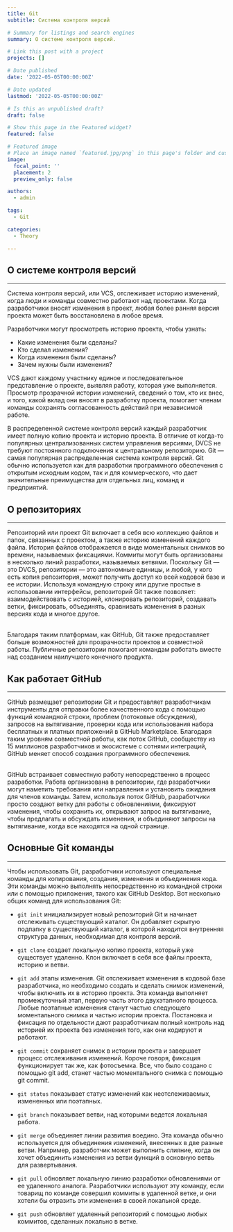 ```yaml
---
title: Git
subtitle: Система контроля версий

# Summary for listings and search engines
summary: О системе контроля версий.

# Link this post with a project
projects: []

# Date published
date: '2022-05-05T00:00:00Z'

# Date updated
lastmod: '2022-05-05T00:00:00Z'

# Is this an unpublished draft?
draft: false

# Show this page in the Featured widget?
featured: false

# Featured image
# Place an image named `featured.jpg/png` in this page's folder and customize its options here.
image:
  focal_point: ''
  placement: 2
  preview_only: false

authors:
  - admin

tags:
  - Git

categories:
  - Theory

---
```


## <b>О системе контроля версий</b>
<hr>

Система контроля версий, или VCS, отслеживает историю изменений, когда люди и команды совместно работают над проектами. Когда разработчики вносят изменения в проект, любая более ранняя версия проекта может быть восстановлена в любое время.

Разработчики могут просмотреть историю проекта, чтобы узнать:

- Какие изменения были сделаны?
- Кто сделал изменения?
- Когда изменения были сделаны?
- Зачем нужны были изменения?

VCS дают каждому участнику единое и последовательное представление о проекте, выявляя работу, которая уже выполняется. Просмотр прозрачной истории изменений, сведений о том, кто их внес, и того, какой вклад они вносят в разработку проекта, помогает членам команды сохранять согласованность действий при независимой работе.

В распределенной системе контроля версий каждый разработчик имеет полную копию проекта и историю проекта. В отличие от когда-то популярных централизованных систем управления версиями, DVCS не требуют постоянного подключения к центральному репозиторию. Git — самая популярная распределенная система контроля версий. Git обычно используется как для разработки программного обеспечения с открытым исходным кодом, так и для коммерческого, что дает значительные преимущества для отдельных лиц, команд и предприятий.

## <b>О репозиториях</b>
<hr>

Репозиторий или проект Git включает в себя всю коллекцию файлов и папок, связанных с проектом, а также историю изменений каждого файла. История файлов отображается в виде моментальных снимков во времени, называемых фиксациями. Коммиты могут быть организованы в несколько линий разработки, называемых ветвями. Поскольку Git — это DVCS, репозитории — это автономные единицы, и любой, у кого есть копия репозитория, может получить доступ ко всей кодовой базе и ее истории. Используя командную строку или другие простые в использовании интерфейсы, репозиторий Git также позволяет: взаимодействовать с историей, клонировать репозиторий, создавать ветки, фиксировать, объединять, сравнивать изменения в разных версиях кода и многое другое.</br> </br>

Благодаря таким платформам, как GitHub, Git также предоставляет больше возможностей для прозрачности проектов и совместной работы. Публичные репозитории помогают командам работать вместе над созданием наилучшего конечного продукта.


## <b>Как работает GitHub</b>
<hr>

GitHub размещает репозитории Git и предоставляет разработчикам инструменты для отправки более качественного кода с помощью функций командной строки, проблем (потоковые обсуждения), запросов на вытягивание, проверки кода или использования набора бесплатных и платных приложений в GitHub Marketplace. Благодаря таким уровням совместной работы, как поток GitHub, сообществу из 15 миллионов разработчиков и экосистеме с сотнями интеграций, GitHub меняет способ создания программного обеспечения.</br></br>

GitHub встраивает совместную работу непосредственно в процесс разработки. Работа организована в репозитории, где разработчики могут наметить требования или направления и установить ожидания для членов команды. Затем, используя поток GitHub, разработчики просто создают ветку для работы с обновлениями, фиксируют изменения, чтобы сохранить их, открывают запрос на вытягивание, чтобы предлагать и обсуждать изменения, и объединяют запросы на вытягивание, когда все находятся на одной странице.

## <b>Основные Git команды</b>
<hr>

Чтобы использовать Git, разработчики используют специальные команды для копирования, создания, изменения и объединения кода. Эти команды можно выполнять непосредственно из командной строки или с помощью приложения, такого как GitHub Desktop. Вот несколько общих команд для использования Git:

- ```git init``` инициализирует новый репозиторий Git и начинает отслеживать существующий каталог. Он добавляет скрытую подпапку в существующий каталог, в которой находится внутренняя структура данных, необходимая для контроля версий.

- ```git clone``` создает локальную копию проекта, который уже существует удаленно. Клон включает в себя все файлы проекта, историю и ветви.

- ```git add``` этапы изменения. Git отслеживает изменения в кодовой базе разработчика, но необходимо создать и сделать снимок изменений, чтобы включить их в историю проекта. Эта команда выполняет промежуточный этап, первую часть этого двухэтапного процесса. Любые поэтапные изменения станут частью следующего моментального снимка и частью истории проекта. Постановка и фиксация по отдельности дают разработчикам полный контроль над историей их проекта без изменения того, как они кодируют и работают.

- ```git commit``` сохраняет снимок в истории проекта и завершает процесс отслеживания изменений. Короче говоря, фиксация функционирует так же, как фотосъемка. Все, что было создано с помощью git add, станет частью моментального снимка с помощью git commit.

- ```git status``` показывает статус изменений как неотслеживаемых, измененных или поэтапных.

- ```git branch``` показывает ветви, над которыми ведется локальная работа.

- ```git merge``` объединяет линии развития воедино. Эта команда обычно используется для объединения изменений, внесенных в две разные ветви. Например, разработчик может выполнить слияние, когда он хочет объединить изменения из ветви функций в основную ветвь для развертывания.

- ```git pull``` обновляет локальную линию разработки обновлениями от ее удаленного аналога. Разработчики используют эту команду, если товарищ по команде совершил коммиты в удаленной ветке, и они хотели бы отразить эти изменения в своей локальной среде.

- ```git push``` обновляет удаленный репозиторий с помощью любых коммитов, сделанных локально в ветке.